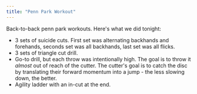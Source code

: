 ```yaml
---
title: "Penn Park Workout"
---
```


Back-to-back penn park workouts. Here's what we did tonight:

- 3 sets of suicide cuts. First set was alternating backhands and forehands, seconds set was all backhands, last set was all flicks.
- 3 sets of triangle cut drill.
- Go-to drill, but each throw was intentionally high. The goal is to throw it *almost* out of reach of the cutter. The cutter's goal is to catch the disc by translating their forward momentum into a jump - the less slowing down, the better.
- Agility ladder with an in-cut at the end.
